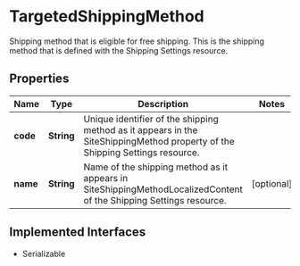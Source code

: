 

# TargetedShippingMethod

Shipping method that is eligible for free shipping. This is the shipping method that is defined with the Shipping  Settings resource.

## Properties

| Name | Type | Description | Notes |
|------------ | ------------- | ------------- | -------------|
|**code** | **String** | Unique identifier of the shipping method as it appears in the SiteShippingMethod property of the Shipping Settings  resource. |  |
|**name** | **String** | Name of the shipping method as it appears in SiteShippingMethodLocalizedContent of the Shipping Settings resource. |  [optional] |


## Implemented Interfaces

* Serializable


